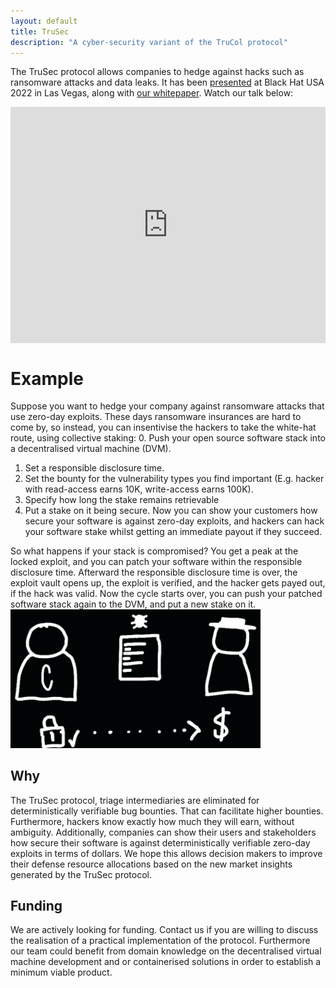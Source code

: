 ```yaml
---
layout: default
title: TruSec
description: "A cyber-security variant of the TruCol protocol"
---
```

The TruSec protocol allows companies to hedge against hacks such as ransomware attacks and data leaks. It has been [presented](https://www.blackhat.com/us-22/briefings/schedule/index.html#eliminating-triage-intermediaries-for-zero-day-exploits-using-a-decentralised-payout-protocol-26619) at Black Hat USA 2022 in Las Vegas, along with [our whitepaper](https://github.com/TruSec/TruSec-whitepaper/blob/main/whitepaper.pdf). Watch our talk below:

<!-- <video id="trusec_vid" class="video-js vjs-default-skin" width="640" src="/assets/videos/TruSec.mp4" type='video/mp4' controls autoplay> </video> -->


<div style="padding:75% 0 0 0;position:relative;"><iframe src="https://player.vimeo.com/video/744358183?h=5b8f77c8b7&amp;badge=0&amp;autopause=0&amp;player_id=0&amp;app_id=58479" frameborder="0" allow="autoplay; fullscreen; picture-in-picture" allowfullscreen style="position:absolute;top:0;left:0;width:100%;height:100%;" title="TruSec protocol"></iframe></div><script src="https://player.vimeo.com/api/player.js"></script>


# Example

Suppose you want to hedge your company against ransomware attacks that use zero-day exploits. These days ransomware insurances are hard to come by, so instead, you can insentivise the hackers to take the white-hat route, using collective staking:
0. Push your open source software stack into a decentralised virtual machine (DVM).
1. Set a responsible disclosure time. 
2. Set the bounty for the vulnerability types you find important (E.g. hacker with read-access earns 10K, write-access earns 100K).
3. Specify how long the stake remains retrievable
4. Put a stake on it being secure. 
Now you can show your customers how secure your software is against zero-day exploits, and hackers can hack your software stake whilst getting an immediate payout if they succeed. 

So what happens if your stack is compromised? You get a peak at the locked exploit, and you can patch your software within the responsible disclosure time. Afterward the responsible disclosure time is over, the exploit vault opens up, the exploit is verified, and the hacker gets payed out, if the hack was valid. Now the cycle starts over, you can push your patched software stack again to the DVM, and put a new stake on it.
<img src="/assets/images/non-transparent.png" alt="Concept of TruSec" width="400"/>

## Why
The TruSec protocol, triage intermediaries are eliminated for deterministically verifiable bug bounties. That can facilitate higher bounties. Furthermore, hackers know exactly how much they will earn, without ambiguity. Additionally, companies can show their users and stakeholders how secure their software is against deterministically verifiable zero-day exploits in terms of dollars. We hope this allows decision makers to improve their defense resource allocations based on the new market insights generated by the TruSec protocol.

## Funding
We are actively looking for funding. Contact us if you are willing to discuss the realisation of a practical implementation of the protocol. Furthermore our team could benefit from domain knowledge on the decentralised virtual machine development and or containerised solutions in order to establish a minimum viable product.